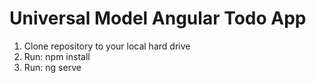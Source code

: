 # Universal Model Angular Todo App

1. Clone repository to your local hard drive
2. Run: npm install
3. Run: ng serve

